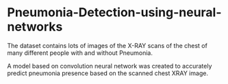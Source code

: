 # Pneumonia-Detection-using-neural-networks

The dataset contains lots of images of the X-RAY scans of the chest of many different people with and without Pneumonia. 

A model based on convolution neural network was created to accurately predict pneumonia presence based on the scanned chest XRAY image.
